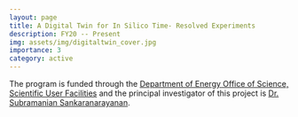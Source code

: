 ```yaml
---
layout: page
title: A Digital Twin for In Silico Time- Resolved Experiments
description: FY20 -- Present
img: assets/img/digitaltwin_cover.jpg
importance: 3
category: active
---
```


The program is funded through the <a href="https://www.energy.gov/science/office-science-user-facilities">Department of Energy Office of Science, Scientific User Facilities</a> and the principal investigator of this project is <a href="https://mie.uic.edu/profiles/sankaranarayanan-subramanian/">Dr. Subramanian Sankaranarayanan</a>.
